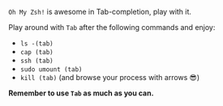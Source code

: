 `Oh My Zsh!` is awesome in Tab-completion, play with it.

Play around with `Tab` after the following commands and enjoy:

- `ls -(tab)`
- `cap (tab)`
- `ssh (tab)`
- `sudo umount (tab)`
- `kill (tab)` (and browse your process with arrows 😎)

**Remember to use   `Tab` as much as you can.**